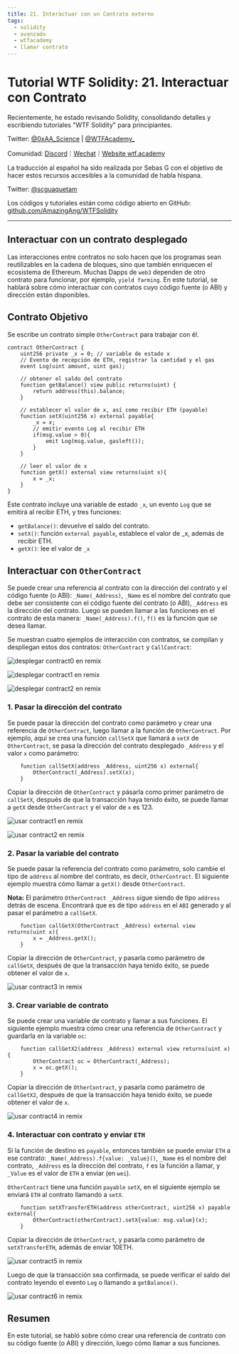 ```yaml
---
title: 21. Interactuar con un Contrato externo
tags:
  - solidity
  - avanzado
  - wtfacademy
  - llamar contrato
---
```


# Tutorial WTF Solidity: 21. Interactuar con Contrato

Recientemente, he estado revisando Solidity, consolidando detalles y escribiendo tutoriales "WTF Solidity" para principiantes.

Twitter: [@0xAA_Science](https://twitter.com/0xAA_Science) | [@WTFAcademy_](https://twitter.com/WTFAcademy_)

Comunidad: [Discord](https://discord.gg/5akcruXrsk)｜[Wechat](https://docs.google.com/forms/d/e/1FAIpQLSe4KGT8Sh6sJ7hedQRuIYirOoZK_85miz3dw7vA1-YjodgJ-A/viewform?usp=sf_link)｜[Website wtf.academy](https://wtf.academy)

La traducción al español ha sido realizada por Sebas G con el objetivo de hacer estos recursos accesibles a la comunidad de habla hispana.

Twitter: [@scguaquetam](https://twitter.com/scguaquetam)

Los códigos y tutoriales están como código abierto en GitHub: [github.com/AmazingAng/WTFSolidity](https://github.com/AmazingAng/WTFSolidity)

-----

## Interactuar con un contrato desplegado

Las interacciones entre contratos no solo hacen que los programas sean reutilizables en la cadena de bloques, sino que también enriquecen el ecosistema de Ethereum. Muchas Dapps de `web3` dependen de otro contrato para funcionar, por ejemplo, `yield farming`. En este tutorial, se hablará sobre cómo interactuar con contratos cuyo código fuente (o ABI) y dirección están disponibles.

## Contrato Objetivo
Se escribe un contrato simple `OtherContract` para trabajar con él.

```solidity
contract OtherContract {
    uint256 private _x = 0; // variable de estado x
    // Evento de recepción de ETH, registrar la cantidad y el gas
    event Log(uint amount, uint gas);
    
    // obtener el saldo del contrato
    function getBalance() view public returns(uint) {
        return address(this).balance;
    }

    // establecer el valor de x, así como recibir ETH (payable)
    function setX(uint256 x) external payable{
        _x = x;
        // emitir evento Log al recibir ETH
        if(msg.value > 0){
            emit Log(msg.value, gasleft());
        }
    }

    // leer el valor de x
    function getX() external view returns(uint x){
        x = _x;
    }
}
```

Este contrato incluye una variable de estado `_x`, un evento `Log` que se emitirá al recibir ETH, y tres funciones:
- `getBalance()`: devuelve el saldo del contrato.
- `setX()`: función `external payable`, establece el valor de _x, además de recibir ETH.
- `getX()`: lee el valor de `_x`

## Interactuar con `OtherContract`
Se puede crear una referencia al contrato con la dirección del contrato y el código fuente (o ABI): `_Name(_Address)`, `_Name` es el nombre del contrato que debe ser consistente con el código fuente del contrato (o ABI), `_Address` es la dirección del contrato. Luego se pueden llamar a las funciones en el contrato de esta manera: `_Name(_Address).f()`, `f()` es la función que se desea llamar.

Se muestran cuatro ejemplos de interacción con contratos, se compilan y despliegan estos dos contratos: `OtherContract` y `CallContract`:

![desplegar contract0 en remix](./img/21-1.png)

![desplegar contract1 en remix](./img/21-2.png)

![desplegar contract2 en remix](./img/21-3.png)

### 1. Pasar la dirección del contrato
Se puede pasar la dirección del contrato como parámetro y crear una referencia de `OtherContract`, luego llamar a la función de `OtherContract`. Por ejemplo, aquí se crea una función `callSetX` que llamará a `setX` de `OtherContract`, se pasa la dirección del contrato desplegado `_Address` y el valor `x` como parámetro:

```solidity
    function callSetX(address _Address, uint256 x) external{
        OtherContract(_Address).setX(x);
    }
```

Copiar la dirección de `OtherContract` y pásarla como primer parámetro de `callSetX`, después de que la transacción haya tenido éxito, se puede llamar a `getX` desde `OtherContract` y el valor de `x` es 123.

![usar contract1 en remix](./img/21-4.png)

![usar contract2 en remix](./img/21-5.png)

### 2. Pasar la variable del contrato
Se puede pasar la referencia del contrato como parámetro, solo cambie el tipo de `address` al nombre del contrato, es decir, `OtherContract`. El siguiente ejemplo muestra cómo llamar a `getX()` desde `OtherContract`.

**Nota:** El parámetro `OtherContract _Address` sigue siendo de tipo `address` detrás de escena. Encontrará que es de tipo `address` en el `ABI` generado y al pasar el parámetro a `callGetX`.

```solidity
    function callGetX(OtherContract _Address) external view returns(uint x){
        x = _Address.getX();
    }
```
Copiar la dirección de `OtherContract`, y pasarla como parámetro de `callGetX`, después de que la transacción haya tenido éxito, se puede obtener el valor de `x`.

![usar contract3 in remix](./img/21-6.png)

### 3. Crear variable de contrato
Se puede crear una variable de contrato y llamar a sus funciones. El siguiente ejemplo muestra cómo crear una referencia de `OtherContract` y guardarla en la variable `oc`:

```solidity
    function callGetX2(address _Address) external view returns(uint x){
        OtherContract oc = OtherContract(_Address);
        x = oc.getX();
    }
```

Copiar la dirección de `OtherContract`, y pasarla como parámetro de `callGetX2`, después de que la transacción haya tenido éxito, se puede obtener el valor de `x`.

![usar contract4 in remix](./img/21-7.png)

### 4. Interactuar con contrato y enviar `ETH`
Si la función de destino es `payable`, entonces también se puede enviar `ETH` a ese contrato: `_Name(_Address).f{value: _Value}()`, `_Name` es el nombre del contrato, `_Address` es la dirección del contrato, `f` es la función a llamar, y `_Value` es el valor de `ETH` a enviar (en `wei`).

`OtherContract` tiene una función `payable` `setX`, en el siguiente ejemplo se enviará `ETH` al contrato llamando a `setX`.

```solidity
    function setXTransferETH(address otherContract, uint256 x) payable external{
        OtherContract(otherContract).setX{value: msg.value}(x);
    }
```

Copiar la dirección de `OtherContract`, y pasarla como parámetro de `setXTransferETH`, además de enviar 10ETH.

![usar contract5 in remix](./img/21-8.png)

Luego de que la transacción sea confirmada, se puede verificar el saldo del contrato leyendo el evento `Log` o llamando a `getBalance()`.

![usar contract6 in remix](./img/21-9.png)

## Resumen
En este tutorial, se habló sobre cómo crear una referencia de contrato con su código fuente (o ABI) y dirección, luego cómo llamar a sus funciones.
